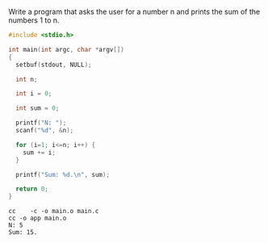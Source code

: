 Write a program that asks the user for a number n and prints the sum of the numbers 1 to n.

```c
#include <stdio.h>

int main(int argc, char *argv[])
{
  setbuf(stdout, NULL);

  int n;

  int i = 0;

  int sum = 0;

  printf("N: ");
  scanf("%d", &n);

  for (i=1; i<=n; i++) {
    sum += i;
  }

  printf("Sum: %d.\n", sum);

  return 0;
}
```

```
cc    -c -o main.o main.c
cc -o app main.o
N: 5
Sum: 15.
```
